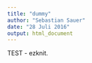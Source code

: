 ```yaml
---
title: "dummy"
author: "Sebastian Sauer"
date: "28 Juli 2016"
output: html_document
---
```


TEST - ezknit.
